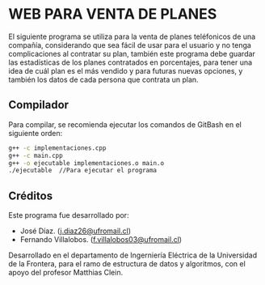 # WEB PARA VENTA DE PLANES
El siguiente programa se utiliza para la venta de planes teléfonicos de una compañía, considerando que sea fácil de usar para el usuario y no tenga complicaciones al contratar su plan, también este programa debe guardar las estadísticas de los planes contratados en porcentajes, para tener una idea de cuál plan es el más vendido y para futuras nuevas opciones, y también los datos de cada persona que contrata un plan.


## Compilador
Para compilar, se recomienda ejecutar los comandos de GitBash en el siguiente orden:
```bash
g++ -c implementaciones.cpp
g++ -c main.cpp
g++ -o ejecutable implementaciones.o main.o
./ejecutable  //Para ejecutar el programa
```

## Créditos
Este programa fue desarrollado por:
* José Díaz. (j.diaz26@ufromail.cl)
* Fernando Villalobos. (f.villalobos03@ufromail.cl)

Desarrollado en el departamento de Ingerniería Eléctrica de la Universidad de la Frontera, para el  ramo de estructura de datos y algoritmos, con el apoyo del profesor Matthias Clein.